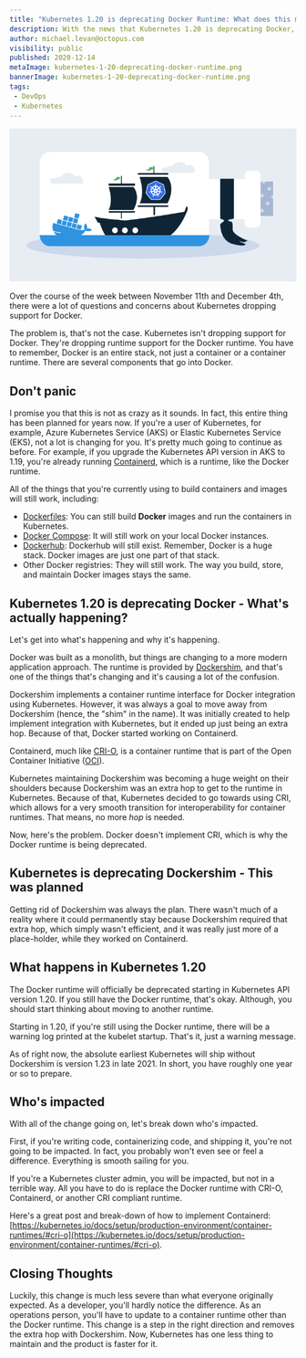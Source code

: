 ```yaml
---
title: "Kubernetes 1.20 is deprecating Docker Runtime: What does this mean?"
description: With the news that Kubernetes 1.20 is deprecating Docker, there has been a lot of panic. This blog post explains what's happening and what you can do to solve the problem.
author: michael.levan@octopus.com
visibility: public
published: 2020-12-14
metaImage: kubernetes-1-20-deprecating-docker-runtime.png
bannerImage: kubernetes-1-20-deprecating-docker-runtime.png
tags:
 - DevOps
 - Kubernetes
---
```


![Kubernetes 1.20 is deprecating Docker Runtime: What does this mean?](kubernetes-1-20-deprecating-docker-runtime.png)

Over the course of the week between November 11th and December 4th, there were a lot of questions and concerns about Kubernetes dropping support for Docker.

The problem is, that's not the case. Kubernetes isn't dropping support for Docker. They're dropping runtime support for the Docker runtime. You have to remember, Docker is an entire stack, not just a container or a container runtime. There are several components that go into Docker.

## Don't panic

I promise you that this is not as crazy as it sounds. In fact, this entire thing has been planned for years now. If you're a user of Kubernetes, for example, Azure Kubernetes Service (AKS) or Elastic Kubernetes Service (EKS), not a lot is changing for you. It's pretty much going to continue as before. For example, if you upgrade the Kubernetes API version in AKS to 1.19, you're already running [Containerd](https://containerd.io/), which is a runtime, like the Docker runtime.

All of the things that you're currently using to build containers and images will still work, including:

- [Dockerfiles](https://docs.docker.com/engine/reference/builder/): You can still build **Docker** images and run the containers in Kubernetes.
- [Docker Compose](https://docs.docker.com/compose/): It will still work on your local Docker instances.
- [Dockerhub](https://hub.docker.com/): Dockerhub will still exist. Remember, Docker is a huge stack. Docker images are just one part of that stack.
- Other Docker registries: They will still work. The way you build, store, and maintain Docker images stays the same.

## Kubernetes 1.20 is deprecating Docker - What's actually happening?

Let's get into what's happening and why it's happening.

Docker was built as a monolith, but things are changing to a more modern application approach. The runtime is provided by [Dockershim](https://godoc.org/k8s.io/kubernetes/pkg/kubelet/dockershim), and that's one of the things that's changing and it's causing a lot of the confusion.

Dockershim implements a container runtime interface for Docker integration using Kubernetes. However, it was always a goal to move away from Dockershim (hence, the "shim" in the name). It was initially created to help implement integration with Kubernetes, but it ended up just being an extra hop. Because of that, Docker started working on Containerd.

Containerd, much like [CRI-O](https://www.redhat.com/en/blog/introducing-cri-o-10#:~:text=CRI%2DO%3A%20A%20Lightweight%20Container%20Runtime%20for%20Kubernetes&text=The%20name%20derives%20from%20CRI,support%20any%20OCI%2Dconformant%20runtime.), is a container runtime that is part of the Open Container Initiative ([OCI](https://opencontainers.org/)). 

Kubernetes maintaining Dockershim was becoming a huge weight on their shoulders because Dockershim was an extra hop to get to the runtime in Kubernetes. Because of that, Kubernetes decided to go towards using CRI, which allows for a very smooth transition for interoperability for container runtimes. That means, no more _hop_ is needed.

Now, here's the problem. Docker doesn't implement CRI, which is why the Docker runtime is being deprecated.

## Kubernetes is deprecating Dockershim - This was planned

Getting rid of Dockershim was always the plan. There wasn't much of a reality where it could permanently stay because Dockershim required that extra hop, which simply wasn't efficient, and it was really just more of a place-holder, while they worked on Containerd.

## What happens in Kubernetes 1.20

The Docker runtime will officially be deprecated starting in Kubernetes API version 1.20. If you still have the Docker runtime, that's okay. Although, you should start thinking about moving to another runtime.

Starting in 1.20, if you're still using the Docker runtime, there will be a warning log printed at the kubelet startup. That's it, just a warning message.

As of right now, the absolute earliest Kubernetes will ship without Dockershim is version 1.23 in late 2021. In short, you have roughly one year or so to prepare.

## Who's impacted

With all of the change going on, let's break down who's impacted.

First, if you're writing code, containerizing code, and shipping it, you're not going to be impacted. In fact, you probably won't even see or feel a difference. Everything is smooth sailing for you.

If you're a Kubernetes cluster admin, you will be impacted, but not in a terrible way. All you have to do is replace the Docker runtime with CRI-O, Containerd, or another CRI compliant runtime.

Here's a great post and break-down of how to implement Containerd: [https://kubernetes.io/docs/setup/production-environment/container-runtimes/#cri-o](https://kubernetes.io/docs/setup/production-environment/container-runtimes/#cri-o).

## Closing Thoughts

Luckily, this change is much less severe than what everyone originally expected. As a developer, you'll hardly notice the difference. As an operations person, you'll have to update to a container runtime other than the Docker runtime. This change is a step in the right direction and removes the extra hop with Dockershim. Now, Kubernetes has one less thing to maintain and the product is faster for it.
